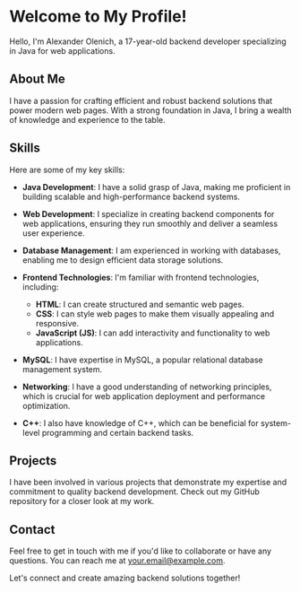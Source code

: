 # Welcome to My Profile!

Hello, I'm Alexander Olenich, a 17-year-old backend developer specializing in Java for web applications.

## About Me

I have a passion for crafting efficient and robust backend solutions that power modern web pages. With a strong foundation in Java, I bring a wealth of knowledge and experience to the table.

## Skills

Here are some of my key skills:

- **Java Development**: I have a solid grasp of Java, making me proficient in building scalable and high-performance backend systems.

- **Web Development**: I specialize in creating backend components for web applications, ensuring they run smoothly and deliver a seamless user experience.

- **Database Management**: I am experienced in working with databases, enabling me to design efficient data storage solutions.

- **Frontend Technologies**: I'm familiar with frontend technologies, including:
  - **HTML**: I can create structured and semantic web pages.
  - **CSS**: I can style web pages to make them visually appealing and responsive.
  - **JavaScript (JS)**: I can add interactivity and functionality to web applications.

- **MySQL**: I have expertise in MySQL, a popular relational database management system.

- **Networking**: I have a good understanding of networking principles, which is crucial for web application deployment and performance optimization.

- **C++**: I also have knowledge of C++, which can be beneficial for system-level programming and certain backend tasks.

## Projects

I have been involved in various projects that demonstrate my expertise and commitment to quality backend development. Check out my GitHub repository for a closer look at my work.

## Contact

Feel free to get in touch with me if you'd like to collaborate or have any questions. You can reach me at [your.email@example.com](mailto:kartabas.content@gmail.com).

Let's connect and create amazing backend solutions together!
